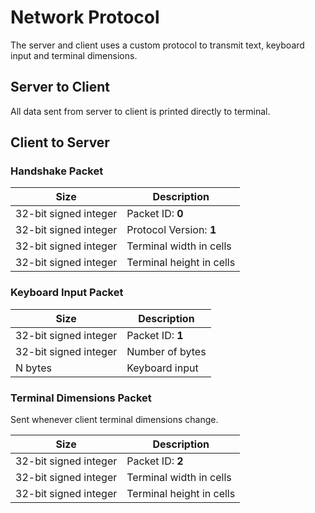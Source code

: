 # Network Protocol
The server and client uses a custom protocol to transmit text, keyboard input and terminal dimensions.

## Server to Client
All data sent from server to client is printed directly to terminal.

## Client to Server

### Handshake Packet

| Size                  | Description              |
| --------------------- | ------------------------ |
| 32-bit signed integer | Packet ID: **0**         |
| 32-bit signed integer | Protocol Version: **1**  |
| 32-bit signed integer | Terminal width in cells  |
| 32-bit signed integer | Terminal height in cells |

### Keyboard Input Packet

| Size                  | Description      |
| --------------------- | ---------------- |
| 32-bit signed integer | Packet ID: **1** |
| 32-bit signed integer | Number of bytes  |
| N bytes               | Keyboard input   |

### Terminal Dimensions Packet
Sent whenever client terminal dimensions change.

| Size                  | Description              |
| --------------------- | ------------------------ |
| 32-bit signed integer | Packet ID: **2**         |
| 32-bit signed integer | Terminal width in cells  |
| 32-bit signed integer | Terminal height in cells |
